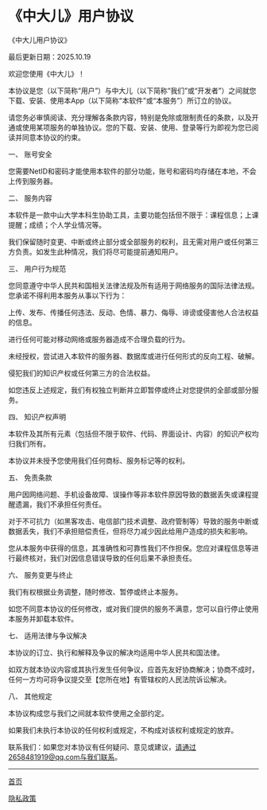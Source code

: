 # 《中大儿》用户协议 <!-- {docsify-ignore} -->

《中大儿用户协议》

最后更新日期：2025.10.19

欢迎您使用《中大儿》！

本协议是您（以下简称“用户”）与中大儿（以下简称“我们”或“开发者”）之间就您下载、安装、使用本App（以下简称“本软件”或“本服务”）所订立的协议。

请您务必审慎阅读、充分理解各条款内容，特别是免除或限制责任的条款，以及开通或使用某项服务的单独协议。您的下载、安装、使用、登录等行为即视为您已阅读并同意本协议的约束。

一、 账号安全

您需要NetID和密码才能使用本软件的部分功能，账号和密码均存储在本地，不会上传到服务器。

二、 服务内容

本软件是一款中山大学本科生协助工具，主要功能包括但不限于：课程信息；上课提醒；成绩；个人学业情况等。

我们保留随时变更、中断或终止部分或全部服务的权利，且无需对用户或任何第三方负责。如发生此种情况，我们将尽可能提前通知用户。

三、 用户行为规范

您同意遵守中华人民共和国相关法律法规及所有适用于网络服务的国际法律法规。您承诺不得利用本服务从事以下行为：

上传、发布、传播任何违法、反动、色情、暴力、侮辱、诽谤或侵害他人合法权益的信息。

进行任何可能对移动网络或服务器造成不合理负载的行为。

未经授权，尝试进入本软件的服务器、数据库或进行任何形式的反向工程、破解。

侵犯我们的知识产权或任何第三方的合法权益。

如您违反上述规定，我们有权独立判断并立即暂停或终止对您提供的全部或部分服务。

四、 知识产权声明

本软件及其所有元素（包括但不限于软件、代码、界面设计、内容）的知识产权均归我们所有。

本协议并未授予您使用我们任何商标、服务标记等的权利。

五、 免责条款

用户因网络问题、手机设备故障、误操作等非本软件原因导致的数据丢失或课程提醒遗漏，我们不承担任何责任。

对于不可抗力（如黑客攻击、电信部门技术调整、政府管制等）导致的服务中断或数据丢失，我们不承担赔偿责任，但将尽力减少因此给用户造成的损失和影响。

您从本服务中获得的信息，其准确性和可靠性我们不作担保。您应对课程信息等进行最终核对，我们对因信息错误导致的任何后果不承担责任。

六、 服务变更与终止

我们有权根据业务调整，随时修改、暂停或终止本服务。

如您不同意本协议的任何修改，或对我们提供的服务不满意，您可以自行停止使用本服务并卸载本软件。

七、 适用法律与争议解决

本协议的订立、执行和解释及争议的解决均适用中华人民共和国法律。

如双方就本协议内容或其执行发生任何争议，应首先友好协商解决；协商不成时，任何一方均可将争议提交至【您所在地】有管辖权的人民法院诉讼解决。

八、 其他规定

本协议构成您与我们之间就本软件使用之全部约定。

如果我们未执行本协议的任何权利或规定，不构成对该权利或规定的放弃。

联系我们：如果您对本协议有任何疑问、意见或建议，请通过2658481919@qq.com与我们联系。

---

[首页](/zh-cn/)

[隐私政策](/zh-cn/agreement/隐私政策.md)